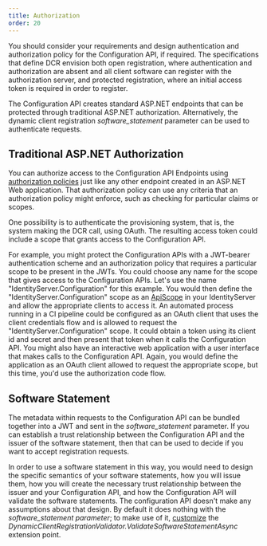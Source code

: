 ```yaml
---
title: Authorization
order: 20
---
```


You should consider your requirements and design authentication and
authorization policy for the Configuration API, if required. The specifications
that define DCR envision both open registration, where authentication and
authorization are absent and all client software can register with the
authorization server, and protected registration, where an initial access token
is required in order to register.

The Configuration API creates standard ASP.NET endpoints that can be protected
through traditional ASP.NET authorization. Alternatively, the dynamic client
registration *software_statement* parameter can be used to authenticate requests.

## Traditional ASP.NET Authorization
You can authorize access to the Configuration API Endpoints using [authorization
policies](https://learn.microsoft.com/en-us/aspnet/core/security/authorization/policies)
just like any other endpoint created in an ASP.NET Web application. That
authorization policy can use any criteria that an authorization policy might
enforce, such as checking for particular claims or scopes. 

One possibility is to authenticate the provisioning system, that is, the system
making the DCR call, using OAuth. The resulting access token could include a
scope that grants access to the Configuration API. 

For example, you might protect the Configuration APIs with a JWT-bearer
authentication scheme and an authorization policy that requires a particular
scope to be present in the JWTs. You could choose any name for the scope that
gives access to the Configuration APIs. Let's use the name
"IdentityServer.Configuration" for this example. You would then define the
"IdentityServer.Configuration" scope as an [ApiScope](../reference/models/api_scope) in your IdentityServer and allow the
appropriate clients to access it. An automated process running in a CI pipeline
could be configured as an OAuth client that uses the client credentials flow and
is allowed to request the "IdentityServer.Configuration" scope. It could obtain
a token using its client id and secret and then present that token when it calls
the Configuration API. You might also have an interactive web application with a
user interface that makes calls to the Configuration API. Again, you would
define the application as an OAuth client allowed to request the appropriate
scope, but this time, you'd use the authorization code flow. 

## Software Statement
The metadata within requests to the Configuration API can be bundled together
into a JWT and sent in the *software_statement* parameter. If you can establish
a trust relationship between the Configuration API and the issuer of the
software statement, then that can be used to decide if you want to accept
registration requests. 

In order to use a software statement in this way, you would need to design the
specific semantics of your software statements, how you will issue them, how you
will create the necessary trust relationship between the issuer and your
Configuration API, and how the Configuration API will validate the software
statements. The configuration API doesn't make any assumptions about that
design. By default it does nothing with the *software_statement parameter*; to
make use of it, [customize](customization#validation) the
*DynamicClientRegistrationValidator.ValidateSoftwareStatementAsync* extension
point.
